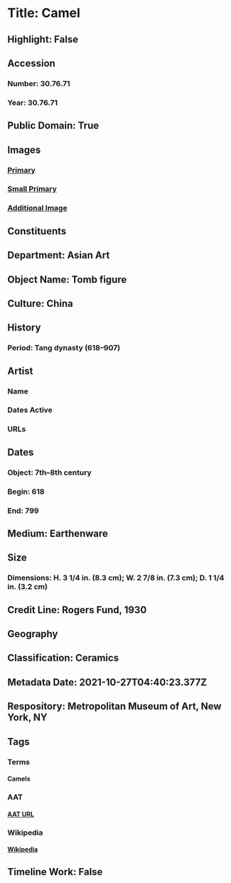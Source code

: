 # Title: Camel
## Highlight: False
## Accession
### Number: 30.76.71
### Year: 30.76.71
## Public Domain: True
## Images
### [Primary](https://images.metmuseum.org/CRDImages/as/original/30_76_71_O1.jpg)
### [Small Primary](https://images.metmuseum.org/CRDImages/as/web-large/30_76_71_O1.jpg)
### [Additional Image](https://images.metmuseum.org/CRDImages/as/original/30_76_71_O2.jpg)
## Constituents
## Department: Asian Art
## Object Name: Tomb figure
## Culture: China
## History
### Period: Tang dynasty (618–907)
## Artist
### Name
### Dates Active
### URLs
## Dates
### Object: 7th–8th century
### Begin: 618
### End: 799
## Medium: Earthenware
## Size
### Dimensions: H. 3 1/4 in. (8.3 cm); W. 2 7/8 in. (7.3 cm); D. 1 1/4 in. (3.2 cm)
## Credit Line: Rogers Fund, 1930
## Geography
## Classification: Ceramics
## Metadata Date: 2021-10-27T04:40:23.377Z
## Respository: Metropolitan Museum of Art, New York, NY
## Tags
### Terms
#### Camels
### AAT
#### [AAT URL](http://vocab.getty.edu/page/aat/300250139)
### Wikipedia
#### [Wikipedia]()
## Timeline Work: False